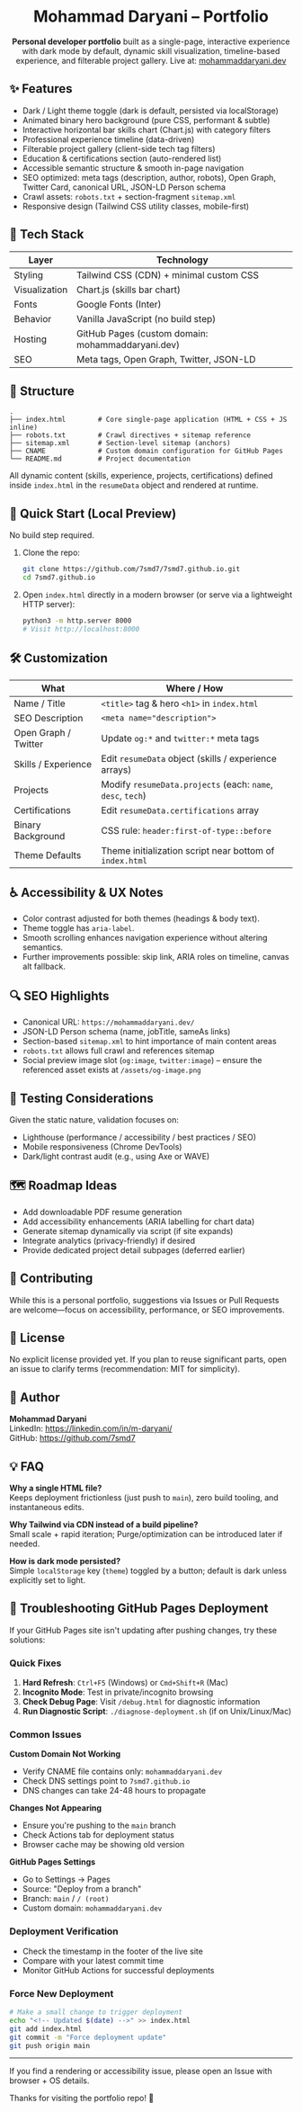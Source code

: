 <div align="center">

<h1>Mohammad Daryani – Portfolio</h1>

<p><strong>Personal developer portfolio</strong> built as a single-page, interactive experience with dark mode by default, dynamic skill visualization, timeline-based experience, and filterable project gallery. Live at: <a href="https://mohammaddaryani.dev" target="_blank" rel="noopener">mohammaddaryani.dev</a></p>

</div>

## ✨ Features

- Dark / Light theme toggle (dark is default, persisted via localStorage)
- Animated binary hero background (pure CSS, performant & subtle)
- Interactive horizontal bar skills chart (Chart.js) with category filters
- Professional experience timeline (data-driven)
- Filterable project gallery (client-side tech tag filters)
- Education & certifications section (auto-rendered list)
- Accessible semantic structure & smooth in-page navigation
- SEO optimized: meta tags (description, author, robots), Open Graph, Twitter Card, canonical URL, JSON-LD Person schema
- Crawl assets: `robots.txt` + section-fragment `sitemap.xml`
- Responsive design (Tailwind CSS utility classes, mobile-first)

## 🧱 Tech Stack

| Layer | Technology |
|-------|------------|
| Styling | Tailwind CSS (CDN) + minimal custom CSS |
| Visualization | Chart.js (skills bar chart) |
| Fonts | Google Fonts (Inter) |
| Behavior | Vanilla JavaScript (no build step) |
| Hosting | GitHub Pages (custom domain: mohammaddaryani.dev) |
| SEO | Meta tags, Open Graph, Twitter, JSON-LD | 

## 📂 Structure

```
.
├── index.html        # Core single-page application (HTML + CSS + JS inline)
├── robots.txt        # Crawl directives + sitemap reference
├── sitemap.xml       # Section-level sitemap (anchors)
├── CNAME             # Custom domain configuration for GitHub Pages
└── README.md         # Project documentation
```

All dynamic content (skills, experience, projects, certifications) defined inside `index.html` in the `resumeData` object and rendered at runtime.

## 🚀 Quick Start (Local Preview)

No build step required.

1. Clone the repo:
	```bash
	git clone https://github.com/7smd7/7smd7.github.io.git
	cd 7smd7.github.io
	```
2. Open `index.html` directly in a modern browser (or serve via a lightweight HTTP server):
	```bash
	python3 -m http.server 8000
	# Visit http://localhost:8000
	```

## 🛠 Customization

| What | Where / How |
|------|-------------|
| Name / Title | `<title>` tag & hero `<h1>` in `index.html` |
| SEO Description | `<meta name="description">` |
| Open Graph / Twitter | Update `og:*` and `twitter:*` meta tags |
| Skills / Experience | Edit `resumeData` object (skills / experience arrays) |
| Projects | Modify `resumeData.projects` (each: `name`, `desc`, `tech`) |
| Certifications | Edit `resumeData.certifications` array |
| Binary Background | CSS rule: `header:first-of-type::before` |
| Theme Defaults | Theme initialization script near bottom of `index.html` |

## ♿ Accessibility & UX Notes

- Color contrast adjusted for both themes (headings & body text).
- Theme toggle has `aria-label`.
- Smooth scrolling enhances navigation experience without altering semantics.
- Further improvements possible: skip link, ARIA roles on timeline, canvas alt fallback.

## 🔍 SEO Highlights

- Canonical URL: `https://mohammaddaryani.dev/`
- JSON-LD Person schema (name, jobTitle, sameAs links)
- Section-based `sitemap.xml` to hint importance of main content areas
- `robots.txt` allows full crawl and references sitemap
- Social preview image slot (`og:image`, `twitter:image`) – ensure the referenced asset exists at `/assets/og-image.png`

## 🧪 Testing Considerations

Given the static nature, validation focuses on:
- Lighthouse (performance / accessibility / best practices / SEO)
- Mobile responsiveness (Chrome DevTools)
- Dark/light contrast audit (e.g., using Axe or WAVE)

## 🗺 Roadmap Ideas

- Add downloadable PDF resume generation
- Add accessibility enhancements (ARIA labelling for chart data)
- Generate sitemap dynamically via script (if site expands)
- Integrate analytics (privacy-friendly) if desired
- Provide dedicated project detail subpages (deferred earlier)

## 🤝 Contributing

While this is a personal portfolio, suggestions via Issues or Pull Requests are welcome—focus on accessibility, performance, or SEO improvements.

## 📜 License

No explicit license provided yet. If you plan to reuse significant parts, open an issue to clarify terms (recommendation: MIT for simplicity).

## 👤 Author

**Mohammad Daryani**  
LinkedIn: <https://linkedin.com/in/m-daryani/>  
GitHub: <https://github.com/7smd7>

## 💡 FAQ

**Why a single HTML file?**  
Keeps deployment frictionless (just push to `main`), zero build tooling, and instantaneous edits.

**Why Tailwind via CDN instead of a build pipeline?**  
Small scale + rapid iteration; Purge/optimization can be introduced later if needed.

**How is dark mode persisted?**  
Simple `localStorage` key (`theme`) toggled by a button; default is dark unless explicitly set to light.

## 🔧 Troubleshooting GitHub Pages Deployment

If your GitHub Pages site isn't updating after pushing changes, try these solutions:

### Quick Fixes
1. **Hard Refresh**: `Ctrl+F5` (Windows) or `Cmd+Shift+R` (Mac)
2. **Incognito Mode**: Test in private/incognito browsing
3. **Check Debug Page**: Visit `/debug.html` for diagnostic information
4. **Run Diagnostic Script**: `./diagnose-deployment.sh` (if on Unix/Linux/Mac)

### Common Issues

**Custom Domain Not Working**
- Verify CNAME file contains only: `mohammaddaryani.dev`
- Check DNS settings point to `7smd7.github.io`
- DNS changes can take 24-48 hours to propagate

**Changes Not Appearing**
- Ensure you're pushing to the `main` branch
- Check Actions tab for deployment status
- Browser cache may be showing old version

**GitHub Pages Settings**
- Go to Settings → Pages
- Source: "Deploy from a branch"
- Branch: `main` / `/ (root)`
- Custom domain: `mohammaddaryani.dev`

### Deployment Verification
- Check the timestamp in the footer of the live site
- Compare with your latest commit time
- Monitor GitHub Actions for successful deployments

### Force New Deployment
```bash
# Make a small change to trigger deployment
echo "<!-- Updated $(date) -->" >> index.html
git add index.html
git commit -m "Force deployment update"
git push origin main
```

---

If you find a rendering or accessibility issue, please open an Issue with browser + OS details.

Thanks for visiting the portfolio repo! 🙌
